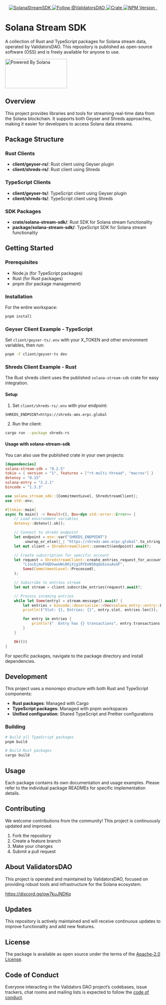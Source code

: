 <p align="center">
  <a href="https://slv.dev/" target="_blank">
    <img src="https://storage.validators.solutions/SolanaStreamSDK.jpg" alt="SolanaStreamSDK" />
  </a>
  <a href="https://twitter.com/intent/follow?screen_name=ValidatorsDAO" target="_blank">
    <img src="https://img.shields.io/twitter/follow/ValidatorsDAO.svg?label=Follow%20@ValidatorsDAO" alt="Follow @ValidatorsDAO" />
  </a>
  <a href="https://crates.io/crates/solana-stream-sdk">
    <img alt="Crate" src="https://img.shields.io/crates/v/solana-stream-sdk?label=solana-stream-sdk&color=fc8d62&logo=rust">
    </a>
  <a href="https://www.npmjs.com/package/@validators-dao/solana-stream-sdk">
    <img alt="NPM Version" src="https://img.shields.io/npm/v/@validators-dao/solana-stream-sdk?color=268bd2&label=version&logo=npm">
  </a>
  <a aria-label="License" href="https://github.com/ValidatorsDAO/solana-stream/blob/main/LICENSE.txt">
    <img alt="" src="https://badgen.net/badge/license/Apache/blue">
  </a>
  <a aria-label="Code of Conduct" href="https://github.com/ValidatorsDAO/solana-stream/blob/main/CODE_OF_CONDUCT.md">
    <img alt="" src="https://img.shields.io/badge/Contributor%20Covenant-2.1-4baaaa.svg">
  </a>
</p>

# Solana Stream SDK

A collection of Rust and TypeScript packages for Solana stream data, operated by ValidatorsDAO. This repository is published as open-source software (OSS) and is freely available for anyone to use.

<a href="https://solana.com/">
  <img src="https://storage.slv.dev/PoweredBySolana.svg" alt="Powered By Solana" width="200px" height="95px">
</a>

## Overview

This project provides libraries and tools for streaming real-time data from the Solana blockchain. It supports both Geyser and Shreds approaches, making it easier for developers to access Solana data streams.

## Package Structure

### Rust Clients

- **client/geyser-rs/**: Rust client using Geyser plugin
- **client/shreds-rs/**: Rust client using Shreds

### TypeScript Clients

- **client/geyser-ts/**: TypeScript client using Geyser plugin
- **client/shreds-ts/**: TypeScript client using Shreds

### SDK Packages

- **crate/solana-stream-sdk/**: Rust SDK for Solana stream functionality
- **package/solana-stream-sdk/**: TypeScript SDK for Solana stream functionality

## Getting Started

### Prerequisites

- Node.js (for TypeScript packages)
- Rust (for Rust packages)
- pnpm (for package management)

### Installation

For the entire workspace:

```bash
pnpm install
```

### Geyser Client Example - TypeScript

Set `client/geyser-ts/.env` with your X_TOKEN and other environment variables, then run:

```bash
pnpm -F client/geyser-ts dev
```

### Shreds Client Example - Rust

The Rust shreds client uses the published `solana-stream-sdk` crate for easy integration.

#### Setup

1. Set `client/shreds-rs/.env` with your endpoint:

```env
SHREDS_ENDPOINT=https://shreds-ams.erpc.global
```

2. Run the client:

```bash
cargo run --package shreds-rs
```

#### Usage with solana-stream-sdk

You can also use the published crate in your own projects:

```toml
[dependencies]
solana-stream-sdk = "0.2.5"
tokio = { version = "1", features = ["rt-multi-thread", "macros"] }
dotenvy = "0.15"
solana-entry = "2.2.1"
bincode = "1.3.3"
```

```rust
use solana_stream_sdk::{CommitmentLevel, ShredstreamClient};
use std::env;

#[tokio::main]
async fn main() -> Result<(), Box<dyn std::error::Error>> {
    // Load environment variables
    dotenvy::dotenv().ok();

    // Connect to shreds endpoint
    let endpoint = env::var("SHREDS_ENDPOINT")
        .unwrap_or_else(|_| "https://shreds-ams.erpc.global".to_string());
    let mut client = ShredstreamClient::connect(&endpoint).await?;

    // Create subscription for specific account
    let request = ShredstreamClient::create_entries_request_for_account(
        "L1ocbjmuFUQDVwwUWi8HjXjg1RYEeN58qQx6iouAsGF",
        Some(CommitmentLevel::Processed),
    );

    // Subscribe to entries stream
    let mut stream = client.subscribe_entries(request).await?;

    // Process incoming entries
    while let Some(entry) = stream.message().await? {
        let entries = bincode::deserialize::<Vec<solana_entry::entry::Entry>>(&entry.entries)?;
        println!("Slot: {}, Entries: {}", entry.slot, entries.len());

        for entry in entries {
            println!("  Entry has {} transactions", entry.transactions.len());
        }
    }

    Ok(())
}
```

For specific packages, navigate to the package directory and install dependencies.

## Development

This project uses a monorepo structure with both Rust and TypeScript components:

- **Rust packages**: Managed with Cargo
- **TypeScript packages**: Managed with pnpm workspaces
- **Unified configuration**: Shared TypeScript and Prettier configurations

### Building

```bash
# Build all TypeScript packages
pnpm build

# Build Rust packages
cargo build
```

## Usage

Each package contains its own documentation and usage examples. Please refer to the individual package READMEs for specific implementation details.

## Contributing

We welcome contributions from the community! This project is continuously updated and improved.

1. Fork the repository
2. Create a feature branch
3. Make your changes
4. Submit a pull request

## About ValidatorsDAO

This project is operated and maintained by ValidatorsDAO, focused on providing robust tools and infrastructure for the Solana ecosystem.

https://discord.gg/pw7kuJNDKq

## Updates

This repository is actively maintained and will receive continuous updates to improve functionality and add new features.

## License

The package is available as open source under the terms of the
[Apache-2.0 License](https://www.apache.org/licenses/LICENSE-2.0).

## Code of Conduct

Everyone interacting in the Validators DAO project’s codebases, issue trackers, chat rooms
and mailing lists is expected to follow the
[code of conduct](https://github.com/ValidatorsDAO/solana-stream/blob/main/CODE_OF_CONDUCT.md).
